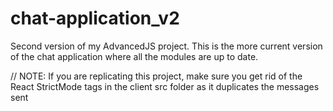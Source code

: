 # chat-application_v2
Second version of my AdvancedJS project. 
This is the more current version of the chat application where all the modules are up to date.

// NOTE: If you are replicating this project, make sure you get rid of the React StrictMode tags in the client src folder as it duplicates the messages sent
